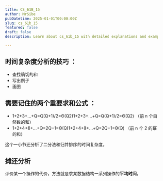 ```yaml
---
title: CS_61B_15
author: MrSibe
pubDatetime: 2025-01-01T00:00:00Z
slug: cs_61b_15
featured: false
draft: false
description: Learn about cs_61b_15 with detailed explanations and examples.

---
```

## 时间复杂度分析的技巧 ：

- 查找确切的和
- 写出例子
- 画图

## 需要记住的两个重要求和公式 ：
 
- 1+2+3+...+Q=Q(Q+1)/2=Θ(Q2)1+2+3+...+Q=Q(Q+1)/2=Θ(Q​2​​) （前 n 个自然数的和）
- 1+2+4+8+...+Q=2Q−1=Θ(Q)1+2+4+8+...+Q=2Q−1=Θ(Q) （前 n 个 2 的幂的和）

这个一小节还分析了二分法和归并排序的时间复杂度。

## 摊还分析

评价某一个操作的代价，方法就是求某数据结构一系列操作的**平均时间**。
